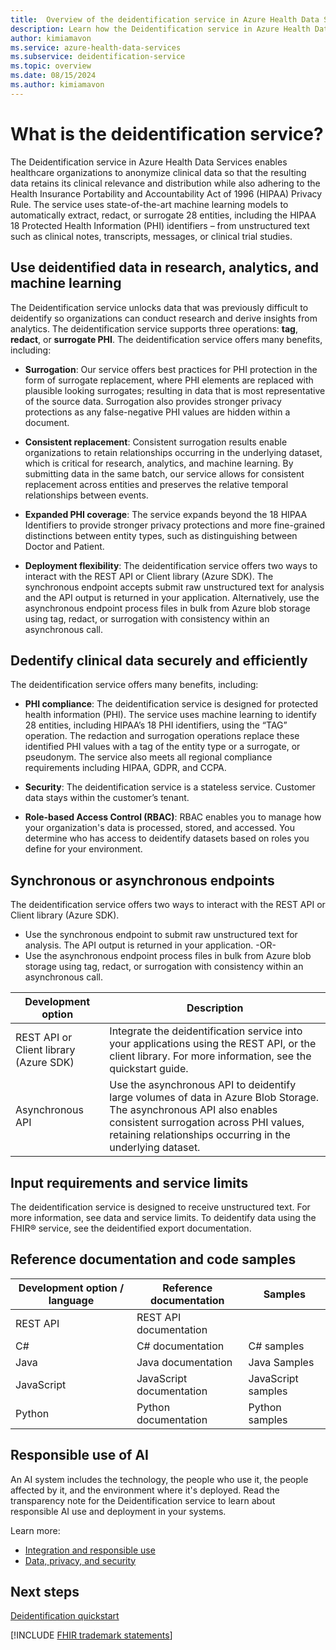 ```yaml
---
title:  Overview of the deidentification service in Azure Health Data Services
description: Learn how the Deidentification service in Azure Health Data Services anonymizes clinical data, ensuring HIPAA compliance while retaining data relevance for research and analytics.
author: kimiamavon
ms.service: azure-health-data-services
ms.subservice: deidentification-service
ms.topic: overview
ms.date: 08/15/2024
ms.author: kimiamavon
---
```


# What is the deidentification service?

The Deidentification service in Azure Health Data Services enables healthcare organizations to anonymize clinical data so that the resulting data retains its clinical relevance and distribution while also adhering to the Health Insurance Portability and Accountability Act of 1996 (HIPAA) Privacy Rule. The service uses state-of-the-art machine learning models to automatically extract, redact, or surrogate 28 entities, including the HIPAA 18 Protected Health Information (PHI) identifiers – from unstructured text such as clinical notes, transcripts, messages, or clinical trial studies.

## Use deidentified data in research, analytics, and machine learning

The Deidentification service unlocks data that was previously difficult to deidentify so organizations can conduct research and derive insights from analytics. The deidentification service supports three operations: **tag**, **redact**, or **surrogate PHI**. The deidentification service offers many benefits, including:

- **Surrogation**: Our service offers best practices for PHI protection in the form of surrogate replacement, where PHI elements are replaced with plausible looking surrogates; resulting in data that is most representative of the source data. Surrogation also provides stronger privacy protections as any false-negative PHI values are hidden within a document.

- **Consistent replacement**: Consistent surrogation results enable organizations to retain relationships occurring in the underlying dataset, which is critical for research, analytics, and machine learning. By submitting data in the same batch, our service allows for consistent replacement across entities and preserves the relative temporal relationships between events.

- **Expanded PHI coverage**: The service expands beyond the 18 HIPAA Identifiers to provide stronger privacy protections and more fine-grained distinctions between entity types, such as distinguishing between Doctor and Patient.

- **Deployment flexibility**: The deidentification service offers two ways to interact with the REST API or Client library (Azure SDK). The synchronous endpoint accepts submit raw unstructured text for analysis and the API output is returned in your application. Alternatively, use the asynchronous endpoint process files in bulk from Azure blob storage using tag, redact, or surrogation with consistency within an asynchronous call.

## Dedentify clinical data securely and efficiently

The deidentification service offers many benefits, including:

- **PHI compliance**: The deidentification service is designed for protected health information (PHI). The service uses machine learning to identify 28 entities, including HIPAA’s 18 PHI identifiers, using the “TAG” operation. The redaction and surrogation operations replace these identified PHI values with a tag of the entity type or a surrogate, or pseudonym. The service also meets all regional compliance requirements including HIPAA, GDPR, and CCPA.

- **Security**: The deidentification service is a stateless service. Customer data stays within the customer’s tenant.

- **Role-based Access Control (RBAC)**: RBAC enables you to manage how your organization's data is processed, stored, and accessed. You determine who has access to deidentify datasets based on roles you define for your environment.

## Synchronous or asynchronous endpoints

The deidentification service offers two ways to interact with the REST API or Client library (Azure SDK).

- Use the synchronous endpoint to submit raw unstructured text for analysis. The API output is returned in your application. -OR-
- Use the asynchronous endpoint process files in bulk from Azure blob storage using tag, redact, or surrogation with consistency within an asynchronous call.

| **Development option** | **Description** |
| ---------------------- | --------------- |
| REST API or Client library (Azure SDK) | Integrate the deidentification service into your applications using the REST API, or the client library. For more information, see the quickstart guide. |
| Asynchronous API | Use the asynchronous API to deidentify large volumes of data in Azure Blob Storage. The asynchronous API also enables consistent surrogation across PHI values, retaining relationships occurring in the underlying dataset. |

## Input requirements and service limits

The deidentification service is designed to receive unstructured text. For more information, see data and service limits. To deidentify data using the FHIR&reg; service, see the deidentified export documentation.

## Reference documentation and code samples

| **Development option / language** | **Reference documentation** | **Samples** |
| --------------------------------- | --------------------------- | ----------- |
| REST API                          | REST API documentation      |             |
| C#                                | C# documentation            | C# samples  |
| Java                              | Java documentation          | Java Samples|
| JavaScript                        | JavaScript documentation    | JavaScript samples |
| Python                            | Python documentation        | Python samples |

## Responsible use of AI

An AI system includes the technology, the people who use it, the people affected by it, and the environment where it's deployed. Read the transparency note for the Deidentification service to learn about responsible AI use and deployment in your systems.

Learn more:
- [Integration and responsible use](/legal/cognitive-services/language-service/guidance-integration-responsible-use?context=%2Fazure%2Fai-services%2Flanguage-service%2Fcontext%2Fcontext)
- [Data, privacy, and security](/legal/cognitive-services/language-service/data-privacy?context=%2Fazure%2Fai-services%2Flanguage-service%2Fcontext%2Fcontext)

## Next steps

[Deidentification quickstart](quickstart.md)

[!INCLUDE [FHIR trademark statements](../includes/healthcare-apis-fhir-trademark.md)]
